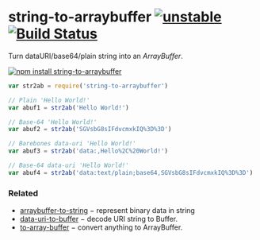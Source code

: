 # string-to-arraybuffer [![unstable](https://img.shields.io/badge/stability-unstable-orange.svg)](http://github.com/badges/stability-badges) [![Build Status](https://img.shields.io/travis/dy/string-to-arraybuffer.svg)](https://travis-ci.org/dy/string-to-arraybuffer)

Turn dataURI/base64/plain string into an _ArrayBuffer_.

[![npm install string-to-arraybuffer](https://nodei.co/npm/string-to-arraybuffer.png?mini=true)](https://npmjs.org/package/string-to-arraybuffer/)

```js
var str2ab = require('string-to-arraybuffer')

// Plain 'Hello World!'
var abuf1 = str2ab('Hello World!')

// Base-64 'Hello World!'
var abuf2 = str2ab('SGVsbG8sIFdvcmxkIQ%3D%3D')

// Barebones data-uri 'Hello World!'
var abuf3 = str2ab('data:,Hello%2C%20World!')

// Base-64 data-uri 'Hello World!'
var abuf4 = str2ab('data:text/plain;base64,SGVsbG8sIFdvcmxkIQ%3D%3D')
```

### Related

* [arraybuffer-to-string](https://github.com/dy/arraybuffer-to-string) − represent binary data in string
* [data-uri-to-buffer](https://www.npmjs.com/package/data-uri-to-buffer) − decode URI string to Buffer.
* [to-array-buffer](https://www.npmjs.com/package/to-array-buffer) − convert anything to ArrayBuffer.
